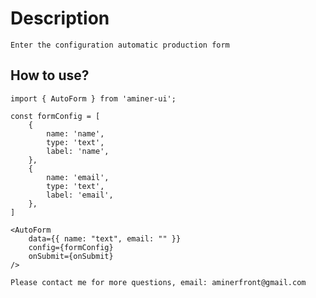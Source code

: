 # Description 
    Enter the configuration automatic production form
## How to use?
    import { AutoForm } from 'aminer-ui';

    const formConfig = [
        {
            name: 'name',
            type: 'text',
            label: 'name',
        },
        {
            name: 'email',
            type: 'text',
            label: 'email',
        },
    ]

    <AutoForm
        data={{ name: "text", email: "" }}
        config={formConfig}
        onSubmit={onSubmit}
    />

    Please contact me for more questions, email: aminerfront@gmail.com


    